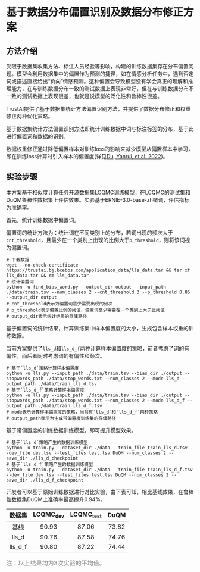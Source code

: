 # 基于数据分布偏置识别及数据分布修正方案
## 方法介绍
受限于数据集收集方法、标注人员经验等影响，构建的训练数据集存在分布偏置问题。模型会利用数据集中的偏置作为预测的捷径，如在情感分析任务中，遇到否定词或描述直接给出“负向”情感预测。这种偏置会导致模型没有学会真正的理解和推理能力，在与训练数据分布一致的测试数据上表现非常好，但在与训练数据分布不一致的测试数据上表现很差，也就是说模型的泛化性和鲁棒性很差。

TrustAI提供了基于数据集统计方法偏置识别方法，并提供了数据分布修正和权重修正两种优化策略。

基于数据集统计方法偏置识别方法即统计训练数据中词与标注标签的分布，基于此进行偏置词和数据的识别。

数据权重修正通过降低偏置样本对训练loss的影响来减少模型从偏置样本中学习，即在训练loss计算时引入样本的偏置度(详见[Du, Yanrui, et al. 2022](https://arxiv.org/abs/2205.12593))。

## 实验步骤
本方案基于相似度计算任务开源数据集LCQMC训练模型，在LCQMC的测试集和DuQM鲁棒性数据集上评估效果。实验基于ERNIE-3.0-base-zh微调，评估指标为准确率。

首先，统计训练数据中偏置词。

偏置词的统计方法为：统计词在不同类别上的分布，若词出现的频次大于`cnt_threshold`，且最少在一个类别上出现的比例大于`p_threshold`，则将该词视为偏置词。

```shell
# 下载数据
wget --no-check-certificate https://trustai.bj.bcebos.com/application_data/lls_data.tar && tar xf lls_data.tar && rm lls_data.tar
# 统计偏置词
python -u find_bias_word.py --output_dir output --input_path ./data/train.tsv --num_classes 2 --cnt_threshold 3 --p_threshold 0.85 --output_dir output
# cnt_threshold表示为偏置词最少需要出现的频次
# p_threshold表示偏置比例的阈值，偏置词至少需要在一个类别上大于此阈值
# output_dir表示统计结果的存储路径
```

基于偏置词的统计结果，计算训练集中样本偏置度的大小，生成包含样本权重的训练数据。

当前方案提供了`lls_d`和`lls_d_f`两种计算样本偏置度的策略，前者考虑了词的有偏性，而后者同时考虑词的有偏性和频次。

```shell
# 基于`lls_d`策略计算样本偏置度
python -u lls.py --input_path ./data/train.tsv --bias_dir ./output --stopwords_path ./data/stop_words.txt --num_classes 2 --mode lls_d --output_path ./data/train_lls_d.tsv
# 基于`lls_d_f`策略计算样本偏置度
python -u lls.py --input_path ./data/train.tsv --bias_dir ./output --stopwords_path ./data/stop_words.txt --num_classes 2 --mode lls_d_f --output_path ./data/train_lls_d_f.tsv
# mode表示计算样本偏置度的策略，当前有`lls_d`和`lls_d_f`两种策略
# output_path表示为生成带偏置度训练集的存储路径
```

基于带偏置度的训练数据训练模型，即可提升模型效果。
```shell
# 基于`lls_d`策略产生的数据训练模型
python -u train.py --dataset_dir ./data --train_file train_lls_d.tsv --dev_file dev.tsv --test_files test.tsv DuQM --num_classes 2 --save_dir ./lls_d_checkpoint
# 基于`lls_d_f`策略产生的数据训练模型
python -u train.py --dataset_dir ./data --train_file train_lls_d_f.tsv --dev_file dev.tsv --test_files test.tsv DuQM --num_classes 2 --save_dir ./lls_d_f_checkpoint
```

开发者可以基于原始训练数据进行对比实验，由下表可知，相比基线效果，在鲁棒性数据集DuQM上准确率最高提升0.94%。

|   数据集  |  LCQMC<sub>dev</sub>  | LCQMC<sub>test</sub>  |   DuQM  |  
| :-------:  | :-------:  | :-------:  | :-------:  |
| 基线   | 90.93 | 87.06 | 73.82 |  
| lls_d  | 90.76 | 87.58 | 74.76 |  
| lls_d_f  |  90.80 | 87.22 | 74.44 |  

<font size=3 color=gray>注：以上结果均为3次实验的平均值。</font>
